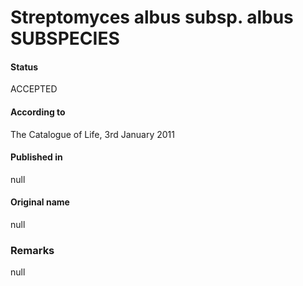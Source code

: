 # Streptomyces albus subsp. albus SUBSPECIES

#### Status
ACCEPTED

#### According to
The Catalogue of Life, 3rd January 2011

#### Published in
null

#### Original name
null

### Remarks
null